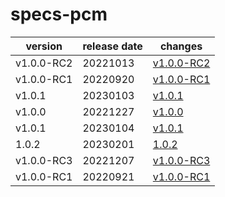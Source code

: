 # specs-pcm	


|version|release date|changes|
|---|---|---|
|v1.0.0-RC2|20221013|[v1.0.0-RC2](./v1.0.0-RC2-20221013.md)|
|v1.0.0-RC1|20220920|[v1.0.0-RC1](./v1.0.0-RC1-20220920.md)|
|v1.0.1|20230103|[v1.0.1](./v1.0.1-20230103.md)|
|v1.0.0|20221227|[v1.0.0](./v1.0.0-20221227.md)|
|v1.0.1|20230104|[v1.0.1](./v1.0.1-20230104.md)|
|1.0.2|20230201|[1.0.2](./1.0.2-20230201.md)|
|v1.0.0-RC3|20221207|[v1.0.0-RC3](./v1.0.0-RC3-20221207.md)|
|v1.0.0-RC1|20220921|[v1.0.0-RC1](./v1.0.0-RC1-20220921.md)|
